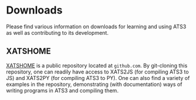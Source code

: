 # Downloads

Please find various information on downloads for learning and using
ATS3 as well as contributing to its development.

## XATSHOME

[XATSHOME](https://github.com/githwxi/XATSHOME) is a public repository
located at `github.com`. By git-cloning this repository, one can
readily have access to XATS2JS (for compiling ATS3 to JS) and XATS2PY
(for compiling ATS3 to PY). One can also find a variety of examples in
the repository, demonstrating (with documentation) ways of writing
programs in ATS3 and compiling them.
